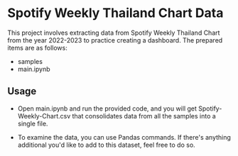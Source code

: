 # Spotify Weekly Thailand Chart Data

This project involves extracting data from Spotify Weekly Thailand Chart from the year 2022-2023 to practice creating a dashboard. The prepared items are as follows:

- samples
- main.ipynb

## Usage

- Open main.ipynb and run the provided code, and you will get Spotify-Weekly-Chart.csv that consolidates data from all the samples into a single file.

- To examine the data, you can use Pandas commands. If there's anything additional you'd like to add to this dataset, feel free to do so.